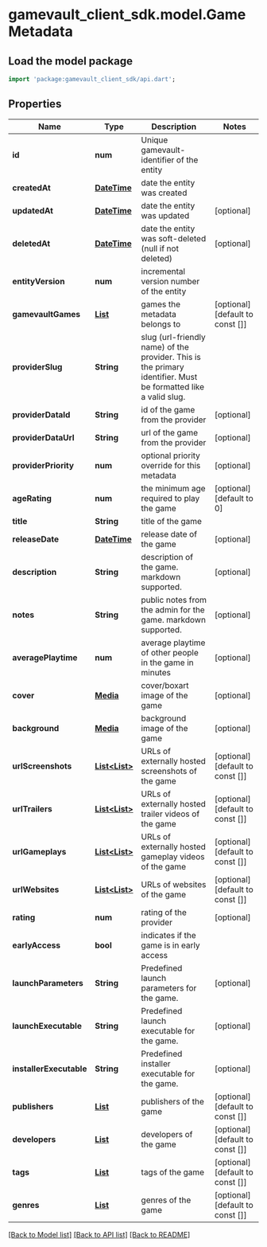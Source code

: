 # gamevault_client_sdk.model.GameMetadata

## Load the model package
```dart
import 'package:gamevault_client_sdk/api.dart';
```

## Properties
Name | Type | Description | Notes
------------ | ------------- | ------------- | -------------
**id** | **num** | Unique gamevault-identifier of the entity | 
**createdAt** | [**DateTime**](DateTime.md) | date the entity was created | 
**updatedAt** | [**DateTime**](DateTime.md) | date the entity was updated | [optional] 
**deletedAt** | [**DateTime**](DateTime.md) | date the entity was soft-deleted (null if not deleted) | [optional] 
**entityVersion** | **num** | incremental version number of the entity | 
**gamevaultGames** | [**List<GamevaultGame>**](GamevaultGame.md) | games the metadata belongs to | [optional] [default to const []]
**providerSlug** | **String** | slug (url-friendly name) of the provider. This is the primary identifier. Must be formatted like a valid slug. | 
**providerDataId** | **String** | id of the game from the provider | [optional] 
**providerDataUrl** | **String** | url of the game from the provider | [optional] 
**providerPriority** | **num** | optional priority override for this metadata | [optional] 
**ageRating** | **num** | the minimum age required to play the game | [optional] [default to 0]
**title** | **String** | title of the game | 
**releaseDate** | [**DateTime**](DateTime.md) | release date of the game | [optional] 
**description** | **String** | description of the game. markdown supported. | [optional] 
**notes** | **String** | public notes from the admin for the game. markdown supported. | [optional] 
**averagePlaytime** | **num** | average playtime of other people in the game in minutes | [optional] 
**cover** | [**Media**](Media.md) | cover/boxart image of the game | [optional] 
**background** | [**Media**](Media.md) | background image of the game | [optional] 
**urlScreenshots** | [**List<List<String>>**](List.md) | URLs of externally hosted screenshots of the game | [optional] [default to const []]
**urlTrailers** | [**List<List<String>>**](List.md) | URLs of externally hosted trailer videos of the game | [optional] [default to const []]
**urlGameplays** | [**List<List<String>>**](List.md) | URLs of externally hosted gameplay videos of the game | [optional] [default to const []]
**urlWebsites** | [**List<List<String>>**](List.md) | URLs of websites of the game | [optional] [default to const []]
**rating** | **num** | rating of the provider | [optional] 
**earlyAccess** | **bool** | indicates if the game is in early access | 
**launchParameters** | **String** | Predefined launch parameters for the game. | [optional] 
**launchExecutable** | **String** | Predefined launch executable for the game. | [optional] 
**installerExecutable** | **String** | Predefined installer executable for the game. | [optional] 
**publishers** | [**List<PublisherMetadata>**](PublisherMetadata.md) | publishers of the game | [optional] [default to const []]
**developers** | [**List<DeveloperMetadata>**](DeveloperMetadata.md) | developers of the game | [optional] [default to const []]
**tags** | [**List<TagMetadata>**](TagMetadata.md) | tags of the game | [optional] [default to const []]
**genres** | [**List<GenreMetadata>**](GenreMetadata.md) | genres of the game | [optional] [default to const []]

[[Back to Model list]](../README.md#documentation-for-models) [[Back to API list]](../README.md#documentation-for-api-endpoints) [[Back to README]](../README.md)


